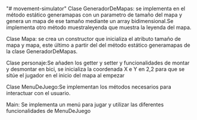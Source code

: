 "# movement-simulator" 
Clase GeneradorDeMapas: se implementa en el método estático generamapas con un parametro de tamaño del mapa y
genera un mapa de ese tamaño mediante un array bidimensional.Se implementa otro método muestraleyenda 
que muestra la leyenda del mapa.

Clase Mapa: se crea un constructor que inicializa el atributo tamaño de mapa y mapa, este último a partir del
del método estático generamapas de la clase GeneradorDeMapas.

Clase personaje:Se añaden los getter y setter y funcionalidades de montar y desmontar en bici, se inicializa
la coordenada X e Y en 2,2 para que se sitúe el jugador en el inicio del mapa al empezar

Clase MenuDeJuego:Se implementan los métodos necesarios para interactuar con el usuario.

Main: Se implementa un menú para jugar y utilizar las diferentes funcionalidades de MenuDeJuego


